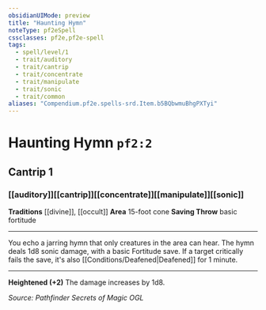 ```yaml
---
obsidianUIMode: preview
title: "Haunting Hymn"
noteType: pf2eSpell
cssclasses: pf2e,pf2e-spell
tags:
  - spell/level/1
  - trait/auditory
  - trait/cantrip
  - trait/concentrate
  - trait/manipulate
  - trait/sonic
  - trait/common
aliases: "Compendium.pf2e.spells-srd.Item.b5BQbwmuBhgPXTyi" 
---
```

# Haunting Hymn  `pf2:2`  
## Cantrip 1
### [[auditory]][[cantrip]][[concentrate]][[manipulate]][[sonic]]
**Traditions** [[divine]], [[occult]]
**Area** 15-foot cone
**Saving Throw** basic fortitude
* * * 
You echo a jarring hymn that only creatures in the area can hear. The hymn deals 1d8 sonic damage, with a basic Fortitude save. If a target critically fails the save, it's also [[Conditions/Deafened|Deafened]] for 1 minute.

* * *

**Heightened (+2)** The damage increases by 1d8.

*Source: Pathfinder Secrets of Magic*
*OGL*